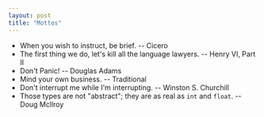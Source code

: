 ```yaml
---
layout: post
title: "Mottos"
---
```


* When you wish to instruct, be brief. -- Cicero
* The first thing we do, let's kill all the language lawyers. -- Henry VI, Part II
* Don't Panic! -- Douglas Adams
* Mind your own business.  -- Traditional
* Don't interrupt me while I'm interrupting.	-- Winston S. Churchill
* Those types are not "abstract"; they are as real as `int` and `float`.  -- Doug Mcllroy




